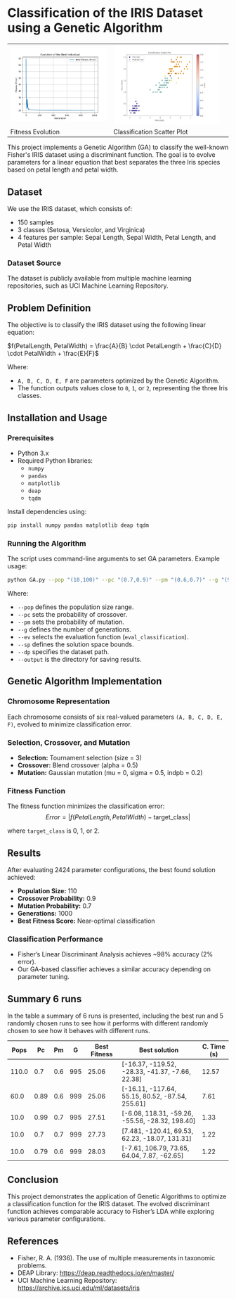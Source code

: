 # Classification of the IRIS Dataset using a Genetic Algorithm

|               |               |               |
|---------------|---------------|---------------|
| ![Fitness Evolution](results/fitness_evolution_2024-10-25_21-52-05.png) | ![Classification Scatter Plot](results/classification_scatter_plot_2024-10-25_21-52-05.png)  |
|Fitness Evolution   | Classification Scatter Plot   |

This project implements a Genetic Algorithm (GA) to classify the well-known Fisher's IRIS dataset using a discriminant function. The goal is to evolve parameters for a linear equation that best separates the three Iris species based on petal length and petal width.

## Dataset
We use the IRIS dataset, which consists of:
- 150 samples
- 3 classes (Setosa, Versicolor, and Virginica)
- 4 features per sample: Sepal Length, Sepal Width, Petal Length, and Petal Width

### Dataset Source
The dataset is publicly available from multiple machine learning repositories, such as UCI Machine Learning Repository.

## Problem Definition
The objective is to classify the IRIS dataset using the following linear equation:

$f(PetalLength, PetalWidth) = \frac{A}{B} \cdot PetalLength + \frac{C}{D} \cdot PetalWidth + \frac{E}{F}$

Where:
- `A, B, C, D, E, F` are parameters optimized by the Genetic Algorithm.
- The function outputs values close to `0`, `1`, or `2`, representing the three Iris classes.

## Installation and Usage
### Prerequisites
- Python 3.x
- Required Python libraries:
  - `numpy`
  - `pandas`
  - `matplotlib`
  - `deap`
  - `tqdm`

Install dependencies using:
```sh
pip install numpy pandas matplotlib deap tqdm
```

### Running the Algorithm
The script uses command-line arguments to set GA parameters.
Example usage:
```sh
python GA.py --pop "(10,100)" --pc "(0.7,0.9)" --pm "(0.6,0.7)" --g "(900,1000)" --ev eval_classification --sp "(-100,100)" --dp iris.csv --output results/
```

Where:
- `--pop` defines the population size range.
- `--pc` sets the probability of crossover.
- `--pm` sets the probability of mutation.
- `--g` defines the number of generations.
- `--ev` selects the evaluation function (`eval_classification`).
- `--sp` defines the solution space bounds.
- `--dp` specifies the dataset path.
- `--output` is the directory for saving results.

## Genetic Algorithm Implementation
### Chromosome Representation
Each chromosome consists of six real-valued parameters `(A, B, C, D, E, F)`, evolved to minimize classification error.

### Selection, Crossover, and Mutation
- **Selection:** Tournament selection (size = 3)
- **Crossover:** Blend crossover (alpha = 0.5)
- **Mutation:** Gaussian mutation (mu = 0, sigma = 0.5, indpb = 0.2)

### Fitness Function
The fitness function minimizes the classification error:
$$
Error = \left| f(PetalLength, PetalWidth) - \text{target\_class} \right|
$$

where `target_class` is 0, 1, or 2.

## Results
After evaluating 2424 parameter configurations, the best found solution achieved:
- **Population Size:** 110
- **Crossover Probability:** 0.9
- **Mutation Probability:** 0.7
- **Generations:** 1000
- **Best Fitness Score:** Near-optimal classification

### Classification Performance
- Fisher’s Linear Discriminant Analysis achieves ~98% accuracy (2% error).
- Our GA-based classifier achieves a similar accuracy depending on parameter tuning.

## Summary 6 runs

In the table a summary of 6 runs is presented, including the best run and 5 randomly chosen runs to see how it performs with different
randomly chosen to see how it behaves with different runs.

| Pops  | Pc   | Pm  | G    | Best Fitness | Best solution                                      | C. Time (s) |
|-------|------|-----|------|--------------|-----------------------------------------------------|-------------|
| 110.0 | 0.7  | 0.6 | 995  | 25.06        | [-16.37, -119.52, -28.33, -41.37, -7.66, 22.38]    | 12.57       |
| 60.0  | 0.89 | 0.6 | 999  | 25.06        | [-16.11, -117.64, 55.15, 80.52, -87.54, 255.61]    | 7.61        |
| 10.0  | 0.99 | 0.7 | 995  | 27.51        | [-6.08, 118.31, -59.26, -55.56, -28.32, 198.40]    | 1.33        |
| 10.0  | 0.7  | 0.7 | 999  | 27.73        | [7.481, -120.41, 69.53, 62.23, -18.07, 131.31]     | 1.22        |
| 10.0  | 0.79 | 0.6 | 999  | 28.03        | [-7.61, 106.79, 73.65, 64.04, 7.87, -62.65]        | 1.22        |


## Conclusion
This project demonstrates the application of Genetic Algorithms to optimize a classification function for the IRIS dataset. The evolved discriminant function achieves comparable accuracy to Fisher’s LDA while exploring various parameter configurations.

## References
- Fisher, R. A. (1936). The use of multiple measurements in taxonomic problems.
- DEAP Library: https://deap.readthedocs.io/en/master/
- UCI Machine Learning Repository: https://archive.ics.uci.edu/ml/datasets/iris

